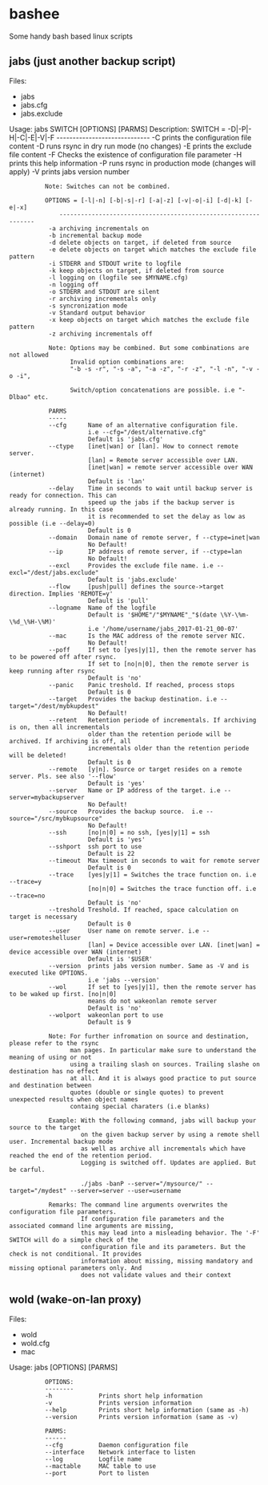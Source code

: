 # bashee
Some handy bash based linux scripts

jabs (just another backup script)
---------------------------------
Files:
- jabs
- jabs.cfg
- jabs.exclude

Usage:        jabs SWITCH [OPTIONS] [PARMS]
Description:  SWITCH = -D|-P|-H|-C|-E|-V|-F
              -----------------------------
              -C prints the configuration file content
              -D runs rsync in dry run mode (no changes)
              -E prints the exclude file content
              -F Checks the existence of configuration file parameter
              -H prints this help information
              -P runs rsync in production mode (changes will apply)
              -V prints jabs version number
              
              Note: Switches can not be combined.
              
              OPTIONS = [-l|-n] [-b|-s|-r] [-a|-z] [-v|-o|-i] [-d|-k] [-e|-x]
                  ---------------------------------------------------------------
               -a archiving incrementals on
               -b incremental backup mode
               -d delete objects on target, if deleted from source
               -e delete objects on target which matches the exclude file pattern
               -i STDERR and STDOUT write to logfile
               -k keep objects on target, if deleted from source
               -l logging on (logfile see $MYNAME.cfg)
               -n logging off
               -o STDERR and STDOUT are silent
               -r archiving incrementals only
               -s syncronization mode
               -v Standard output behavior
               -x keep objects on target which matches the exclude file pattern
               -z archiving incrementals off

               Note: Options may be combined. But some combinations are not allowed
                     Invalid option combinations are:
                     "-b -s -r", "-s -a", "-a -z", "-r -z", "-l -n", "-v -o -i",

                     Switch/option concatenations are possible. i.e "-Dlbao" etc.

               PARMS
               -----
               --cfg      Name of an alternative configuration file.
                          i.e --cfg="/dest/alternative.cfg"
                          Default is 'jabs.cfg'
               --ctype    [inet|wan] or [lan]. How to connect remote server.
                          [lan] = Remote server accessible over LAN.
                          [inet|wan] = remote server accessible over WAN (internet)
                          Default is 'lan'
               --delay    Time in seconds to wait until backup server is ready for connection. This can
                          speed up the jabs if the backup server is already running. In this case
                          it is recommended to set the delay as low as possible (i.e --delay=0)
                          Default is 0
               --domain   Domain name of remote server, f --ctype=inet|wan
                          No Default!
               --ip       IP address of remote server, if --ctype=lan
                          No Default!
               --excl     Provides the exclude file name. i.e --excl="/dest/jabs.exclude"
                          Default is 'jabs.exclude'
               --flow     [push|pull] defines the source->target direction. Implies 'REMOTE=y'
                          Default is 'pull'
               --logname  Name of the logfile
                          Default is '$HOME"/"$MYNAME"_"$(date \%Y-\%m-\%d_\%H-\%M)'
                          i.e '/home/username/jabs_2017-01-21_00-07'
               --mac      Is the MAC address of the remote server NIC.
                          No Default!
               --poff     If set to [yes|y|1], then the remote server has to be powered off after rsync.
                          If set to [no|n|0], then the remote server is keep running after rsync
                          Default is 'no'
               --panic    Panic treshold. If reached, process stops
                          Default is 0
               --target   Provides the backup destination. i.e --target="/dest/mybkupdest"
                          No Default!
               --retent   Retention periode of incrementals. If archiving is on, then all incrementals
                          older than the retention periode will be archived. If archiving is off, all
                          incrementals older than the retention periode will be deleted!
                          Default is 0
               --remote   [y|n]. Source or target resides on a remote server. Pls. see also '--flow'
                          Default is 'yes'
               --server   Name or IP address of the target. i.e --server=mybackupserver
                          No Default!
               --source   Provides the backup source.  i.e --source="/src/mybkupsource"
                          No Default!
               --ssh      [no|n|0] = no ssh, [yes|y|1] = ssh
                          Default is 'yes'
               --sshport  ssh port to use
                          Default is 22
               --timeout  Max timeout in seconds to wait for remote server
                          Default is 0
               --trace    [yes|y|1] = Switches the trace function on. i.e --trace=y
                          [no|n|0] = Switches the trace function off. i.e --trace=no
                          Default is 'no'
               --treshold Treshold. If reached, space calculation on target is necessary
                          Default is 0
               --user     User name on remote server. i.e --user=remoteshelluser
                          [lan] = Device accessible over LAN. [inet|wan] = device accessible over WAN (internet)
                          Default is '$USER'
               --version  prints jabs version number. Same as -V and is executed like OPTIONS.
                          i.e 'jabs --version'
               --wol      If set to [yes|y|1], then the remote server has to be waked up first. [no|n|0]
                          means do not wakeonlan remote server
                          Default is 'no'
               --wolport  wakeonlan port to use
                          Default is 9

               Note: For further infromation on source and destination, please refer to the rsync
                     man pages. In particular make sure to understand the meaning of using or not
                     using a trailing slash on sources. Trailing slashe on destination has no effect
                     at all. And it is always good practice to put source and destination between
                     quotes (double or single quotes) to prevent unexpected results when object names
                     containg special charaters (i.e blanks)

               Example: With the following command, jabs will backup your source to the target
                        on the given backup server by using a remote shell user. Incremental backup mode
                        as well as archive all incrementals which have reached the end of the retention period.
                        Logging is switched off. Updates are applied. But be carful.

                        ./jabs -banP --server="/mysource/" --target="/mydest" --server=server --user=username
                         
               Remarks: The command line arguments overwrites the configuration file parameters.
                        If configuration file parameters and the associated command line arguments are missing,
                        this may lead into a misleading behavior. The '-F' SWITCH will do a simple check of the
                        configuration file and its parameters. But the check is not conditional. It provides
                        information about missing, missing mandatory and missing optional parameters only. And
                        does not validate values and their context


wold (wake-on-lan proxy)
------------------------
Files:
- wold
- wold.cfg
- mac

 Usage:       jabs [OPTIONS] [PARMS]

              OPTIONS:
              --------
              -h             Prints short help information
              -v             Prints version information
              --help         Prints short help information (same as -h)
              --version      Prints version information (same as -v)

              PARMS:
              ------
              --cfg          Daemon configuration file
              --interface    Network interface to listen
              --log          Logfile name
              --mactable     MAC table to use
              --port         Port to listen

